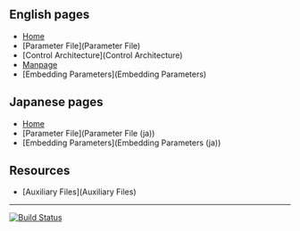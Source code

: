 ## English pages
* [Home](Home)
* [Parameter File](Parameter File)
* [Control Architecture](Control Architecture)
* [Manpage](Manpage)
* [Embedding Parameters](Embedding Parameters)

## Japanese pages
* [Home](Home (ja))
* [Parameter File](Parameter File (ja))
* [Embedding Parameters](Embedding Parameters (ja))

## Resources
* [Auxiliary Files](Auxiliary Files)

***
[![Build Status](https://travis-ci.org/openspur/yp-spur.svg?branch=master)](https://travis-ci.org/openspur/yp-spur)